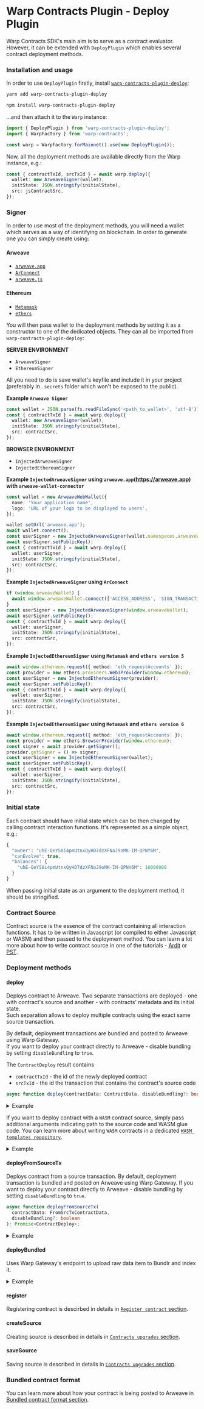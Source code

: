 # Warp Contracts Plugin - Deploy Plugin

Warp Contracts SDK's main aim is to serve as a contract evaluator. However, it can be extended with `DeployPlugin` which enables several contract deployment methods.

### Installation and usage

In order to use `DeployPlugin` firstly, install [`warp-contracts-plugin-deploy`](https://www.npmjs.com/package/warp-contracts-plugin-deploy):

```sh
yarn add warp-contracts-plugin-deploy

npm install warp-contracts-plugin-deploy
```

...and then attach it to the `Warp` instance:

```ts
import { DeployPlugin } from 'warp-contracts-plugin-deploy';
import { WarpFactory } from 'warp-contracts';

const warp = WarpFactory.forMainnet().use(new DeployPlugin());
```

Now, all the deployment methods are available directly from the Warp instance, e.g.:

```ts
const { contractTxId, srcTxId } = await warp.deploy({
  wallet: new ArweaveSigner(wallet),
  initState: JSON.stringify(initialState),
  src: jsContractSrc,
});
```

### Signer

In order to use most of the deployment methods, you will need a wallet which serves as a way of identifying on blockchain. In order to generate one you can simply create using:

#### Arweave

- [`arweave.app`](https://arweave.app/welcome)
- [`ArConnect`](https://www.arconnect.io)
- [`arweave.js`](https://github.com/ArweaveTeam/arweave-js)

#### Ethereum

- [`Metamask`](https://metamask.io)
- [`ethers`](https://docs.ethers.org/v5)

You will then pass wallet to the deployment methods by setting it as a constructor to one of the dedicated objects. They can all be imported from `warp-contracts-plugin-deploy`:

**SERVER ENVIRONMENT**

- `ArweaveSigner`
- `EthereumSigner`

All you need to do is save wallet's keyfile and include it in your project (preferably in `.secrets` folder which won't be exposed to the public).

**Example `Arweave Signer`**

```typescript
const wallet = JSON.parse(fs.readFileSync('<path_to_wallet>', 'utf-8'));
const { contractTxId } = await warp.deploy({
  wallet: new ArweaveSigner(wallet),
  initState: JSON.stringify(initialState),
  src: contractSrc,
});
```

**BROWSER ENVIRONMENT**

- `InjectedArweaveSigner`
- `InjectedEthereumSigner`

**Example `InjectedArweaveSigner` using `arweave.app`(https://arweave.app) with `arweave-wallet-connector`**

```typescript
const wallet = new ArweaveWebWallet({
  name: 'Your application name',
  logo: 'URL of your logo to be displayed to users',
});

wallet.setUrl('arweave.app');
await wallet.connect();
const userSigner = new InjectedArweaveSigner(wallet.namespaces.arweaveWallet);
await userSigner.setPublicKey();
const { contractTxId } = await warp.deploy({
  wallet: userSigner,
  initState: JSON.stringify(initialState),
  src: contractSrc,
});
```

**Example `InjectedArweaveSigner` using `ArConnect`**

```typescript
if (window.arweaveWallet) {
  await window.arweaveWallet.connect(['ACCESS_ADDRESS', 'SIGN_TRANSACTION', 'ACCESS_PUBLIC_KEY', 'SIGNATURE']);
}
const userSigner = new InjectedArweaveSigner(window.arweaveWallet);
await userSigner.setPublicKey();
const { contractTxId } = await warp.deploy({
  wallet: userSigner,
  initState: JSON.stringify(initialState),
  src: contractSrc,
});
```

**Example `InjectedEthereumSigner` using `Metamask` and `ethers version 5`**

```typescript
await window.ethereum.request({ method: 'eth_requestAccounts' });
const provider = new ethers.providers.Web3Provider(window.ethereum);
const userSigner = new InjectedEthereumSigner(provider);
await userSigner.setPublicKey();
const { contractTxId } = await warp.deploy({
  wallet: userSigner,
  initState: JSON.stringify(initialState),
  src: contractSrc,
});
```

**Example `InjectedEthereumSigner` using `Metamask` and `ethers version 6`**

```typescript
await window.ethereum.request({ method: 'eth_requestAccounts' });
const provider = new ethers.BrowserProvider(window.ethereum);
const signer = await provider.getSigner();
provider.getSigner = () => signer;
const userSigner = new InjectedEthereumSigner(wallet);
await userSigner.setPublicKey();
const { contractTxId } = await warp.deploy({
  wallet: userSigner,
  initState: JSON.stringify(initialState),
  src: contractSrc,
});
```

### Initial state

Each contract should have initial state which can be then changed by calling contract interaction functions. It's represented as a simple object, e.g.:

```ts
{
  "owner": "uhE-QeYS8i4pmUtnxQyHD7dzXFNaJ9oMK-IM-QPNY6M",
  "canEvolve": true,
  "balances": {
    "uhE-QeYS8i4pmUtnxQyHD7dzXFNaJ9oMK-IM-QPNY6M": 10000000
  }
}
```

When passing initial state as an argument to the deployment method, it should be stringified.

### Contract Source

Contract source is the essence of the contract containing all interaction functions. It has to be written in Javascript (or compiled to either Javascript or WASM) and then passed to the deployment method. You can learn a lot more about how to write contract source in one of the tutorials - [Ardit](https://academy.warp.cc/tutorials/ardit/introduction/intro) or [PST](https://academy.warp.cc/tutorials/pst/introduction/intro).

### Deployment methods

#### deploy

Deploys contract to Arweave.
Two separate transactions are deployed - one with contract's source and another - with contracts' metadata and its initial state.  
Such separation allows to deploy multiple contracts using the exact same source transaction.

By default, deployment transactions are bundled and posted to Arweave using Warp Gateway.  
If you want to deploy your contract directly to Arweave - disable bundling by setting `disableBundling` to `true`.

The `ContractDeploy` result contains

- `contractTxId` - the id of the newly deployed contract
- `srcTxId` - the id the transaction that contains the contract's source code

```typescript
async function deploy(contractData: ContractData, disableBundling?: boolean): Promise<ContractDeploy>;
```

<details>
  <summary>Example</summary>

```typescript
const initialState = {};
const wallet = JSON.parse(fs.readFileSync('<path_to_wallet>', 'utf-8'));
const contractSrc = fs.readFileSync(path.join('<path_to_your_contract.js>'), 'utf8');

const { contractTxId, srcTxId } = await warp.deploy({
  wallet: new ArweaveSigner(wallet), // usually your Arweave wallet
  initState: JSON.stringify(initialState), // remember to stringify the initial state object
  src: contractSrc,
});
```

</details>

If you want to deploy contract with a `WASM` contract source, simply pass additional arguments indicating path to the source code and WASM glue code. You can learn more about writing `WASM` contracts in a dedicated [`WASM templates repository`](https://github.com/warp-contracts/warp-wasm-templates).

<details>
  <summary>Example</summary>

```typescript
const initialState = {};
const contractSrc = fs.readFileSync(path.join('<path_to_your_contract.wasm>'));

const { contractTxId, srcTxId } = await warp.deploy({
  wallet: new ArweaveSigner(wallet), // usually your Arweave wallet
  initState: JSON.stringify(initialState), // remember to stringify the initial state object
  src: contractSrc,
  wasmSrcCodeDir: path.join(__dirname, '<path_to_the_source_code>'),
  wasmGlueCode: path.join(__dirname, '<path_to_the_wasm_glue_code.js>'),
});
```

</details>

#### deployFromSourceTx

Deploys contract from a source transaction. By default, deployment transaction is bundled and posted on Arweave using Warp Gateway.
If you want to deploy your contract directly to Arweave - disable bundling by setting `disableBundling` to `true`.

```typescript
async function deployFromSourceTx(
  contractData: FromSrcTxContractData,
  disableBundling?: boolean
): Promise<ContractDeploy>;
```

<details>
  <summary>Example</summary>

```typescript
const { contractTxId, srcTxId } = await warp.deployFromSourceTx({
  wallet,
  initState: initialState,
  srcTxId: 'SRC_TX_ID',
});
```

</details>

#### deployBundled

Uses Warp Gateway's endpoint to upload raw data item to Bundlr and index it.

<details>
  <summary>Example</summary>

```typescript
const { contractTxId } = await warp.deployBundled(rawDataItem);
```

</details>

#### register

Registering contract is descirbed in details in [`Register contract` section](https://academy.warp.cc/docs/sdk/advanced/register-contract).

#### createSource

Creating source is described in details in [`Contracts upgrades` section](https://academy.warp.cc/docs/sdk/basic/evolve#create-new-contract-source-transaction).

#### saveSource

Saving source is described in details in [`Contracts upgrades` section](https://academy.warp.cc/docs/sdk/basic/evolve#save-new-contract-source-transaction).

### Bundled contract format

You can learn more about how your contract is being posted to Arweave in [Bundled contract format section](https://academy.warp.cc/docs/sdk/advanced/bundled-contract).
